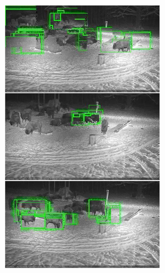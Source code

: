 ![20210118-175656-180659](in2/20210118/20210118-175656-180659_0_.jpg)
![20210118-180705-181708](in2/20210118/20210118-180705-181708_0_.jpg)
![20210118-181715-182718](in2/20210118/20210118-181715-182718_0_.jpg)
